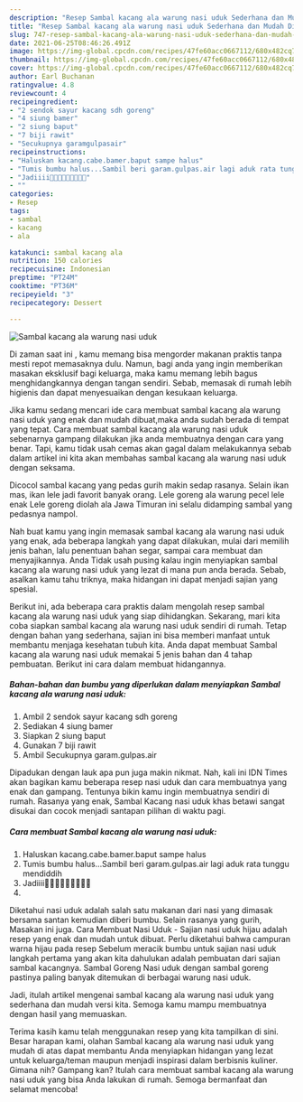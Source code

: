 ```yaml
---
description: "Resep Sambal kacang ala warung nasi uduk Sederhana dan Mudah Dibuat"
title: "Resep Sambal kacang ala warung nasi uduk Sederhana dan Mudah Dibuat"
slug: 747-resep-sambal-kacang-ala-warung-nasi-uduk-sederhana-dan-mudah-dibuat
date: 2021-06-25T08:46:26.491Z
image: https://img-global.cpcdn.com/recipes/47fe60acc0667112/680x482cq70/sambal-kacang-ala-warung-nasi-uduk-foto-resep-utama.jpg
thumbnail: https://img-global.cpcdn.com/recipes/47fe60acc0667112/680x482cq70/sambal-kacang-ala-warung-nasi-uduk-foto-resep-utama.jpg
cover: https://img-global.cpcdn.com/recipes/47fe60acc0667112/680x482cq70/sambal-kacang-ala-warung-nasi-uduk-foto-resep-utama.jpg
author: Earl Buchanan
ratingvalue: 4.8
reviewcount: 4
recipeingredient:
- "2 sendok sayur kacang sdh goreng"
- "4 siung bamer"
- "2 siung baput"
- "7 biji rawit"
- "Secukupnya garamgulpasair"
recipeinstructions:
- "Haluskan kacang.cabe.bamer.baput sampe halus"
- "Tumis bumbu halus...Sambil beri garam.gulpas.air lagi aduk rata tunggu mendiddih"
- "Jadiiii🤤🤤🤤🤤🤤🤤🤤🤤🤤"
- ""
categories:
- Resep
tags:
- sambal
- kacang
- ala

katakunci: sambal kacang ala 
nutrition: 150 calories
recipecuisine: Indonesian
preptime: "PT24M"
cooktime: "PT36M"
recipeyield: "3"
recipecategory: Dessert

---
```



![Sambal kacang ala warung nasi uduk](https://img-global.cpcdn.com/recipes/47fe60acc0667112/680x482cq70/sambal-kacang-ala-warung-nasi-uduk-foto-resep-utama.jpg)

Di zaman  saat ini , kamu memang bisa mengorder makanan praktis tanpa mesti repot memasaknya dulu. Namun, bagi anda yang ingin memberikan masakan eksklusif bagi keluarga, maka kamu memang lebih bagus menghidangkannya dengan tangan sendiri. Sebab, memasak di rumah lebih higienis dan dapat menyesuaikan dengan kesukaan keluarga.

Jika kamu sedang mencari ide cara membuat sambal kacang ala warung nasi uduk yang enak dan mudah dibuat,maka anda sudah berada di tempat yang tepat. Cara membuat sambal kacang ala warung nasi uduk  sebenarnya gampang dilakukan jika anda membuatnya dengan cara yang benar. Tapi, kamu tidak usah cemas akan gagal dalam melakukannya 
sebab dalam artikel ini kita akan membahas sambal kacang ala warung nasi uduk dengan seksama.  

Dicocol sambal kacang yang pedas gurih makin sedap rasanya. Selain ikan mas, ikan lele jadi favorit banyak orang. Lele goreng ala warung pecel lele enak Lele goreng diolah ala Jawa Timuran ini selalu didamping sambal yang pedasnya nampol.

Nah buat kamu yang ingin memasak sambal kacang ala warung nasi uduk yang enak, ada beberapa langkah yang dapat dilakukan, mulai dari memilih jenis bahan, lalu penentuan bahan segar, sampai cara membuat dan menyajikannya. Anda Tidak usah pusing kalau ingin menyiapkan sambal kacang ala warung nasi uduk yang lezat di mana pun anda berada. Sebab, asalkan kamu  tahu triknya, maka hidangan ini dapat menjadi sajian yang spesial.

Berikut ini, ada beberapa cara praktis  dalam mengolah resep sambal kacang ala warung nasi uduk yang siap dihidangkan. Sekarang, mari kita coba siapkan sambal kacang ala warung nasi uduk sendiri di rumah. Tetap dengan bahan yang sederhana, sajian ini bisa memberi manfaat untuk membantu menjaga kesehatan tubuh kita. Anda dapat membuat Sambal kacang ala warung nasi uduk memakai 5 jenis bahan dan 4 tahap pembuatan. Berikut ini cara dalam membuat hidangannya.

<!--inarticleads1-->

##### Bahan-bahan dan bumbu yang diperlukan dalam menyiapkan Sambal kacang ala warung nasi uduk:

1. Ambil 2 sendok sayur kacang sdh goreng
1. Sediakan 4 siung bamer
1. Siapkan 2 siung baput
1. Gunakan 7 biji rawit
1. Ambil Secukupnya garam.gulpas.air


Dipadukan dengan lauk apa pun juga makin nikmat. Nah, kali ini IDN Times akan bagikan kamu beberapa resep nasi uduk dan cara membuatnya yang enak dan gampang. Tentunya bikin kamu ingin membuatnya sendiri di rumah. Rasanya yang enak, Sambal Kacang nasi uduk khas betawi sangat disukai dan cocok menjadi santapan pilihan di waktu pagi. 

<!--inarticleads2-->

##### Cara membuat Sambal kacang ala warung nasi uduk:

1. Haluskan kacang.cabe.bamer.baput sampe halus
1. Tumis bumbu halus...Sambil beri garam.gulpas.air lagi aduk rata tunggu mendiddih
1. Jadiiii🤤🤤🤤🤤🤤🤤🤤🤤🤤
1. 


Diketahui nasi uduk adalah salah satu makanan dari nasi yang dimasak bersama santan kemudian diberi bumbu. Selain rasanya yang gurih, Masakan ini juga. Cara Membuat Nasi Uduk - Sajian nasi uduk hijau adalah resep yang enak dan mudah untuk dibuat. Perlu diketahui bahwa campuran warna hijau pada resep Sebelum meracik bumbu untuk sajian nasi uduk langkah pertama yang akan kita dahulukan adalah pembuatan dari sajian sambal kacangnya. Sambal Goreng Nasi uduk dengan sambal goreng pastinya paling banyak ditemukan di berbagai warung nasi uduk. 

Jadi, itulah artikel mengenai  sambal kacang ala warung nasi uduk  yang sederhana dan mudah versi kita. Semoga kamu mampu membuatnya dengan hasil yang memuaskan. 

Terima kasih kamu telah menggunakan resep yang kita tampilkan di sini. Besar harapan kami, olahan  Sambal kacang ala warung nasi uduk yang mudah di atas dapat membantu Anda menyiapkan hidangan yang lezat untuk keluarga/teman maupun menjadi inspirasi dalam berbisnis kuliner. Gimana nih? Gampang kan? Itulah cara membuat sambal kacang ala warung nasi uduk yang bisa Anda lakukan di rumah. Semoga bermanfaat dan selamat mencoba!

